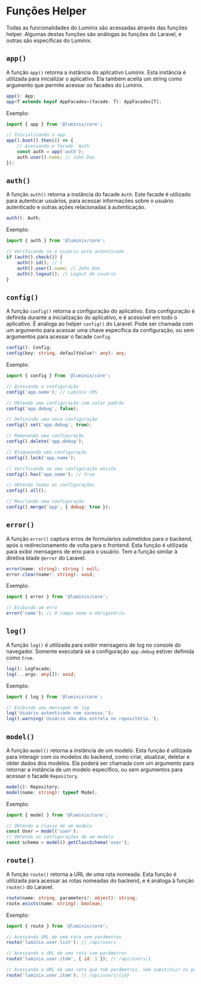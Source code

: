 # Funções Helper

Todas as funcionalidades do Luminix são acessadas através das funções helper. Algumas destas funções são análogas às funções do Laravel, e outras são específicas do Luminix.

## `app()`

A função `app()` retorna a instância do aplicativo Luminix. Esta instância é utilizada para inicializar o aplicativo. Ela também aceita um string como argumento que permite acessar os facades do Luminix.

```typescript
app(): App;
app<T extends keyof AppFacades>(facade: T): AppFacades[T];
```

Exemplo:

```javascript
import { app } from '@luminix/core';

// Inicializando o app
app().boot().then(() => {
    // Acessando o facade `Auth`
    const auth = app('auth');
    auth.user().name; // John Doe
});
```

## `auth()`

A função `auth()` retorna a instância do facade `Auth`. Este facade é utilizado para autenticar usuários, para acessar informações sobre o usuário autenticado e outras ações relacionadas à autenticação.

```typescript
auth(): Auth;
```

Exemplo:

```javascript
import { auth } from '@luminix/core';

// Verificando se o usuário está autenticado
if (auth().check()) {
    auth().id(); // 1
    auth().user().name; // John Doe
    auth().logout(); // Logout do usuário
}
```

## `config()`

A função `config()` retorna a configuração do aplicativo. Esta configuração é definida durante a inicialização do aplicativo, e é acessível em todo o aplicativo. É análoga ao helper `config()` do Laravel. Pode ser chamada com um argumento para acessar uma chave específica da configuração, ou sem argumentos para acessar o facade `Config`.

```typescript
config(): Config;
config(key: string, defaultValue?: any): any;
```

Exemplo:

```javascript
import { config } from '@luminix/core';

// Acessando a configuração
config('app.name'); // Luminix CMS

// Obtendo uma configuração com valor padrão
config('app.debug', false);

// Definindo uma nova configuração
config().set('app.debug', true);

// Removendo uma configuração
config().delete('app.debug');

// Bloqueando uma configuração
config().lock('app.name');

// Verificando se uma configuração existe
config().has('app.name'); // true

// Obtendo todas as configurações
config().all();

// Mesclando uma configuração
config().merge('app', { debug: true });
```

## `error()`

A função `error()` captura erros de formulários submetidos para o backend, após o redirecionamento de volta para o frontend. Esta função é utilizada para exibir mensagens de erro para o usuário. Tem a função similar à diretiva blade `@error` do Laravel.

```typescript
error(name: string): string | null;
error.clear(name?: string): void;
```

Exemplo:

```javascript
import { error } from '@luminix/core';

// Exibindo um erro
error('name'); // O campo nome é obrigatório.
```

## `log()`

A função `log()` é utilizada para exibir mensagens de log no console do navegador. Somente executará se a configuração `app.debug` estiver definida como `true`.

```typescript
log(): LogFacade;
log(...args: any[]): void;
```

Exemplo:

```javascript
import { log } from '@luminix/core';

// Exibindo uma mensagem de log
log('Usuário autenticado com sucesso.');
log().warning('Usuário não deu estrela no repositório.');
```

## `model()`

A função `model()` retorna a instância de um modelo. Esta função é utilizada para interagir com os modelos do backend, como criar, atualizar, deletar e obter dados dos modelos. Ela poderá ser chamada com um argumento para retornar a instância de um modelo específico, ou sem argumentos para acessar o facade `Repository`.

```typescript
model(): Repository;
model(name: string): typeof Model;
```

Exemplo:

```javascript
import { model } from '@luminix/core';

// Obtendo a classe de um modelo
const User = model('user');
// Obtendo as configurações de um modelo
const schema = model().getClassSchema('user');
```

## `route()`

A função `route()` retorna a URL de uma rota nomeada. Esta função é utilizada para acessar as rotas nomeadas do backend, e é análoga à função `route()` do Laravel.

```typescript
route(name: string, parameters?: object): string;
route.exists(name: string): boolean;
```

Exemplo:

```javascript
import { route } from '@luminix/core';

// Acessando URL de uma rota sem parâmetros
route('luminix.user.list'); // /api/users

// Acessando a URL de uma rota com parâmetros
route('luminix.user.item', { id: 1 }); // /api/users/1

// Acessando a URL de uma rota que tem parâmetros, sem substituir os parâmetros
route('luminix.user.item'); // /api/users/{id}
```

